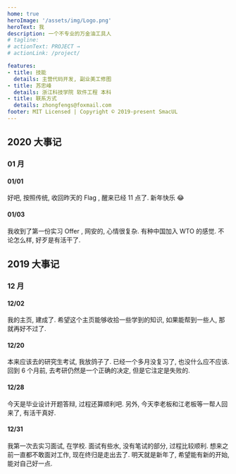 ```yaml
---
home: true
heroImage: '/assets/img/Logo.png'
heroText: 我
description: 一个不专业的万金油工具人
# tagline: 
# actionText: PROJECT →
# actionLink: /project/

features:
- title: 技能
  details: 主营代码开发, 副业美工修图
- title: 苏忠峰
  details: 浙江科技学院 软件工程 本科
- title: 联系方式
  details: zhongfengs@foxmail.com
footer: MIT Licensed | Copyright © 2019-present SmacUL
---
```


## 2020 大事记

### 01 月
#### 01/01
好吧, 按照传统, 收回昨天的 Flag , 醒来已经 11 点了. 新年快乐 :joy:
#### 01/03   
我收到了第一份实习 Offer , 网安的, 心情很复杂. 有种中国加入 WTO 的感觉. 不论怎么样, 好歹是有活干了. 

## 2019 大事记
### 12 月
#### 12/02  
我的主页, 建成了. 希望这个主页能够收拾一些学到的知识, 如果能帮到一些人, 那就再好不过了. 

#### 12/20  
本来应该去的研究生考试, 我放鸽子了. 已经一个多月没复习了, 也没什么应不应该. 回到 6 个月前, 去考研仍然是一个正确的决定, 但是它注定是失败的. 

#### 12/28
今天是毕业设计开题答辩, 过程还算顺利吧. 另外, 今天李老板和江老板等一帮人回来了, 有活干真好.  

#### 12/31  
我第一次去实习面试, 在学校. 面试有些水, 没有笔试的部分, 过程比较顺利. 想来之前一直都不敢面对工作, 现在终归是走出去了. 明天就是新年了, 希望能有新的开始, 能对自己好一点. 
